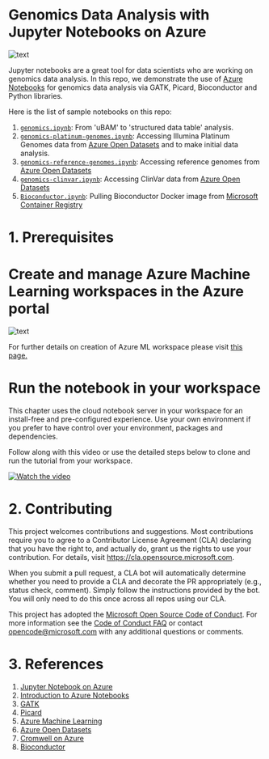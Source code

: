 
# Genomics Data Analysis with Jupyter Notebooks on Azure
![text](https://github.com/microsoft/genomicsnotebook/blob/main/docs/image328.png)

Jupyter notebooks are a great tool for data scientists who are working on genomics data analysis. In this repo, we demonstrate the use of [Azure Notebooks](https://docs.microsoft.com/en-us/azure/notebooks/) for genomics data analysis via GATK, Picard, Bioconductor and Python libraries.

Here is the list of sample notebooks on this repo:

1. [`genomics.ipynb`](https://github.com/microsoft/genomicsnotebook/blob/main/sample-notebooks/genomics.ipynb): From 'uBAM' to 'structured data table' analysis.
2. [`genomics-platinum-genomes.ipynb`](https://github.com/microsoft/genomicsnotebook/blob/main/sample-notebooks/genomics-platinum-genomes.ipynb): Accessing Illumina Platinum Genomes data from [Azure Open Datasets](https://azure.microsoft.com/en-us/services/open-datasets/catalog/genomics-data-lake/) and to make initial data analysis.
3. [`genomics-reference-genomes.ipynb`](https://github.com/microsoft/genomicsnotebook/blob/main/sample-notebooks/genomics-reference-genomes.ipynb): Accessing reference genomes from [Azure Open Datasets](https://azure.microsoft.com/en-us/services/open-datasets/catalog/genomics-data-lake/) 
4. [`genomics-clinvar.ipynb`](https://github.com/microsoft/genomicsnotebook/blob/main/sample-notebooks/genomics-clinvar.ipynb): Accessing ClinVar data from [Azure Open Datasets](https://azure.microsoft.com/en-us/services/open-datasets/catalog/genomics-data-lake/) 
5. [`Bioconductor.ipynb`](https://github.com/microsoft/genomicsnotebook/blob/main/sample-notebooks/Bioconductor.ipynb): Pulling Bioconductor Docker image from [Microsoft Container Registry](https://hub.docker.com/_/microsoft-bioconductor)


# 1. Prerequisites

#  Create and manage Azure Machine Learning workspaces in the Azure portal

![text](https://github.com/microsoft/genomicsnotebook/blob/main/docs/create-workspace.gif)

For further details on creation of Azure ML workspace please visit [this page.](https://docs.microsoft.com/en-us/azure/machine-learning/how-to-manage-workspace)

# Run the notebook in your workspace

This chapter uses the cloud notebook server in your workspace for an install-free and pre-configured experience. Use your own environment if you prefer to have control over your environment, packages and dependencies.

Follow along with this video or use the detailed steps below to clone and run the tutorial from your workspace.

[![Watch the video](https://github.com/microsoft/genomicsnotebook/blob/main/docs/video.JPG)](https://www.microsoft.com/en-us/videoplayer/embed/RE4mTUr) 


# 2. Contributing

This project welcomes contributions and suggestions.  Most contributions require you to agree to a
Contributor License Agreement (CLA) declaring that you have the right to, and actually do, grant us
the rights to use your contribution. For details, visit https://cla.opensource.microsoft.com.

When you submit a pull request, a CLA bot will automatically determine whether you need to provide
a CLA and decorate the PR appropriately (e.g., status check, comment). Simply follow the instructions
provided by the bot. You will only need to do this once across all repos using our CLA.

This project has adopted the [Microsoft Open Source Code of Conduct](https://opensource.microsoft.com/codeofconduct/).
For more information see the [Code of Conduct FAQ](https://opensource.microsoft.com/codeofconduct/faq/) or
contact [opencode@microsoft.com](mailto:opencode@microsoft.com) with any additional questions or comments.

# 3. References

1. [Jupyter Notebook on Azure](https://docs.microsoft.com/en-us/azure/notebooks/tutorial-create-run-jupyter-notebook) 
2. [Introduction to Azure Notebooks](https://notebooks.azure.com)
3. [GATK](https://gatk.broadinstitute.org/hc/en-us) 
4. [Picard](http://broadinstitute.github.io/picard/index.html)
5. [Azure Machine Learning](https://azure.microsoft.com/en-us/services/machine-learning/)
6. [Azure Open Datasets](https://azure.microsoft.com/en-us/services/open-datasets/)
7. [Cromwell on Azure](https://github.com/microsoft/CromwellOnAzure)
8. [Bioconductor](https://www.bioconductor.org/)
